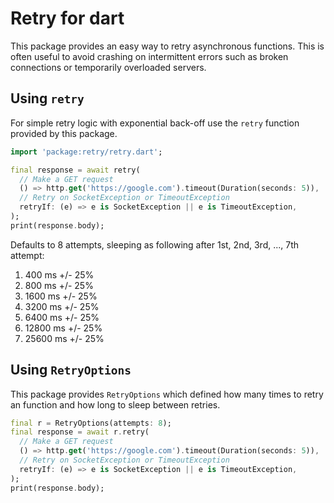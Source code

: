 Retry for dart
==============

This package provides an easy way to retry asynchronous functions. This is
often useful to avoid crashing on intermittent errors such as broken
connections or temporarily overloaded servers.


## Using `retry`
For simple retry logic with exponential back-off use the `retry` function
provided by this package.

```dart
import 'package:retry/retry.dart';

final response = await retry(
  // Make a GET request
  () => http.get('https://google.com').timeout(Duration(seconds: 5)),
  // Retry on SocketException or TimeoutException
  retryIf: (e) => e is SocketException || e is TimeoutException,
);
print(response.body);
```

Defaults to 8 attempts, sleeping as following after 1st, 2nd, 3rd, ...,
7th attempt:
 1. 400 ms +/- 25%
 2. 800 ms +/- 25%
 3. 1600 ms +/- 25%
 4. 3200 ms +/- 25%
 5. 6400 ms +/- 25%
 6. 12800 ms +/- 25%
 7. 25600 ms +/- 25%


## Using `RetryOptions`
This package provides `RetryOptions` which defined how many times to retry
an function and how long to sleep between retries.

```dart
final r = RetryOptions(attempts: 8);
final response = await r.retry(
  // Make a GET request
  () => http.get('https://google.com').timeout(Duration(seconds: 5)),
  // Retry on SocketException or TimeoutException
  retryIf: (e) => e is SocketException || e is TimeoutException,
);
print(response.body);
```
